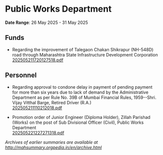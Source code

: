 # Public Works Department

**Date Range**: 26 May 2025 - 31 May 2025


## Funds
- Regarding the improvement of Talegaon Chakan Shikrapur (NH-548D) road through Maharashtra State Infrastructure Development Corporation\
  [202505211720127518.pdf](https://gr.maharashtra.gov.in/Site/Upload/Government%20Resolutions/English/202505211720127518.pdf)

## Personnel
- Regarding approval to condone delay in payment of pending payment for more than six years due to lack of demand by the Administrative Department as per Rule No. 39B of Mumbai Financial Rules, 1959--Shri. Vijay Vitthal Barge, Retired Driver (R.A.)\
  [202505211110212018.pdf](https://gr.maharashtra.gov.in/Site/Upload/Government%20Resolutions/English/202505211110212018.pdf)

- Promotion order of Junior Engineer (Diploma Holder), Zillah Parishad (Works) on the post of Sub Divisional Officer (Civil), Public Works Department\
  [202505221227271318.pdf](https://gr.maharashtra.gov.in/Site/Upload/Government%20Resolutions/English/202505221227271318.pdf)


*Archives of earlier summaries are available at http://mahsummary.orgpedia.in/en/archive.html*